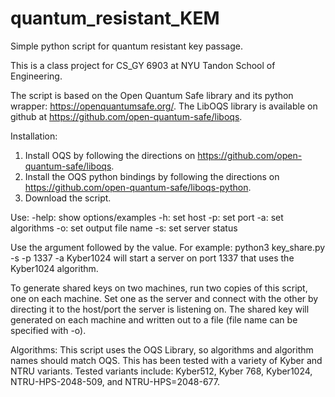 # quantum_resistant_KEM
Simple python script for quantum resistant key passage.

This is a class project for CS_GY 6903 at NYU Tandon School of Engineering. 

The script is based on the Open Quantum Safe library and its python wrapper: https://openquantumsafe.org/.  The LibOQS library is available on github at https://github.com/open-quantum-safe/liboqs.

Installation:
1. Install OQS by following the directions on https://github.com/open-quantum-safe/liboqs.
2. Install the OQS python bindings by following the directions on https://github.com/open-quantum-safe/liboqs-python.
3. Download the script.  

Use:
-help:    show options/examples
-h:       set host
-p:       set port
-a:       set algorithms
-o:       set output file name
-s:       set server status

Use the argument followed by the value.  For example: 
python3 key_share.py -s -p 1337 -a Kyber1024 
will start a server on port 1337 that uses the Kyber1024 algorithm.

To generate shared keys on two machines, run two copies of this script, one on each machine.  Set one as the server and connect with the other by directing it to the host/port the server is listening on.  The shared key will generated on each machine and written out to a file (file name can be specified with -o).

Algorithms: 
This script uses the OQS Library, so algorithms and algorithm names should match OQS.  This has been tested with a variety of Kyber and NTRU variants.
Tested variants include: Kyber512, Kyber 768, Kyber1024, NTRU-HPS-2048-509, and NTRU-HPS=2048-677.
